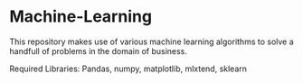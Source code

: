 # Machine-Learning
This repository makes use of various machine learning algorithms to solve a handfull of problems in the domain of business.

Required Libraries: Pandas, numpy, matplotlib, mlxtend, sklearn
